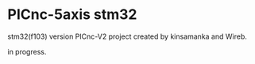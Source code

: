 PICnc-5axis stm32
========

stm32(f103) version PICnc-V2 project created by kinsamanka and Wireb.

in progress.
